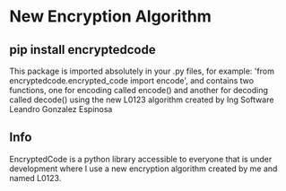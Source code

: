 # New Encryption Algorithm
## pip install encryptedcode

This package is imported absolutely in your .py files, for example: 'from encryptedcode.encrypted_code import encode', and contains two functions, one for encoding called encode() and another for decoding called decode() using the new L0123 algorithm created by Ing Software Leandro Gonzalez Espinosa

## Info
EncryptedCode is a python library accessible to everyone that is under development where I use a new encryption algorithm created by me and named L0123.
